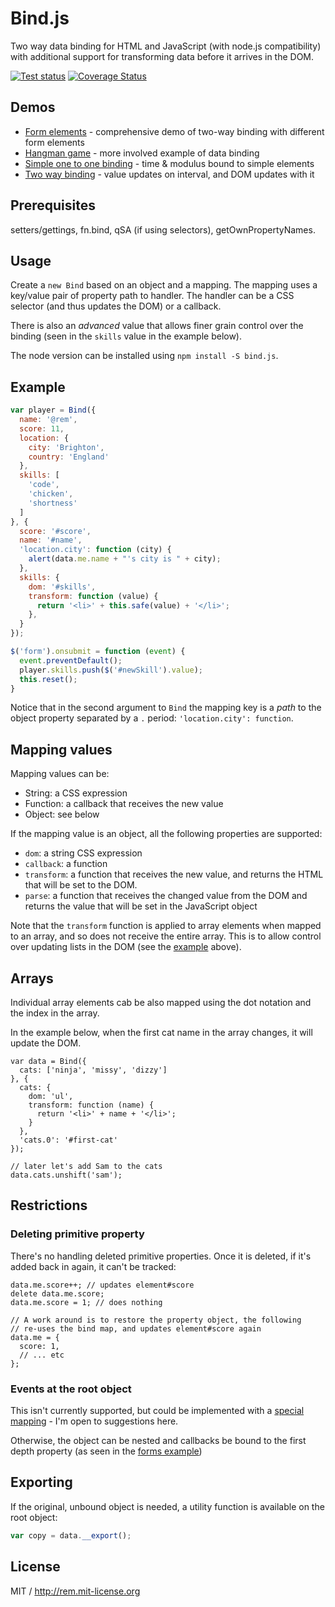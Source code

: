 # Bind.js

Two way data binding for HTML and JavaScript (with node.js compatibility) with additional support for transforming data before it arrives in the DOM.

[![Test status](https://api.travis-ci.org/remy/bind.js.png?branch=master)](https://travis-ci.org/remy/bind.js) [![Coverage Status](https://coveralls.io/repos/remy/bind.js/badge.svg)](https://coveralls.io/r/remy/bind.js)

## Demos

- [Form elements](https://jsbin.com/yoqaku/1/edit?console,output) - comprehensive demo of two-way binding with different form elements
- [Hangman game](http://rem.jsbin.com/oZOvIJ/9/edit?js,output) - more involved example of data binding
- [Simple one to one binding](http://rem.jsbin.com/xavej/2/edit?js,output) - time & modulus bound to simple elements
- [Two way binding](http://rem.jsbin.com/vezeja/5/edit?js,output) - value updates on interval, and DOM updates with it

## Prerequisites

setters/gettings, fn.bind, qSA (if using selectors), getOwnPropertyNames.

## Usage

Create a `new Bind` based on an object and a mapping. The mapping uses a key/value pair of property path to handler. The handler can be a CSS selector (and thus updates the DOM) or a callback.

There is also an *advanced* value that allows finer grain control over the binding (seen in the `skills` value in the example below).

The node version can be installed using `npm install -S bind.js`.

## Example

```js
var player = Bind({
  name: '@rem',
  score: 11,
  location: {
    city: 'Brighton',
    country: 'England'
  },
  skills: [
    'code',
    'chicken',
    'shortness'
  ]
}, {
  score: '#score',
  name: '#name',
  'location.city': function (city) {
    alert(data.me.name + "'s city is " + city);
  },
  skills: {
    dom: '#skills',
    transform: function (value) {
      return '<li>' + this.safe(value) + '</li>';
    },
  }
});

$('form').onsubmit = function (event) {
  event.preventDefault();
  player.skills.push($('#newSkill').value);
  this.reset();
}
```

Notice that in the second argument to `Bind` the mapping key is a *path* to the object property separated by a `.` period: `'location.city': function`.

## Mapping values

Mapping values can be:

* String: a CSS expression
* Function: a callback that receives the new value
* Object: see below

If the mapping value is an object, all the following properties are supported:

* `dom`: a string CSS expression
* `callback`: a function
* `transform`: a function that receives the new value, and returns the HTML that will be set to the DOM.
* `parse`: a function that receives the changed value from the DOM and returns the value that will be set in the JavaScript object

Note that the `transform` function is applied to array elements when mapped to an array, and so does not receive the entire array. This is to allow control over updating lists in the DOM (see the [example](#example) above).

## Arrays

Individual array elements cab be also mapped using the dot notation and the index in the array.

In the example below, when the first cat name in the array changes, it will update the DOM.

```
var data = Bind({
  cats: ['ninja', 'missy', 'dizzy']
}, {
  cats: {
    dom: 'ul',
    transform: function (name) {
      return '<li>' + name + '</li>';
    }
  },
  'cats.0': '#first-cat'
});

// later let's add Sam to the cats
data.cats.unshift('sam');
```

## Restrictions

### Deleting primitive property

There's no handling deleted primitive properties. Once it is deleted, if it's added back in again, it can't be tracked:

```
data.me.score++; // updates element#score
delete data.me.score;
data.me.score = 1; // does nothing

// A work around is to restore the property object, the following
// re-uses the bind map, and updates element#score again
data.me = {
  score: 1,
  // ... etc
};
```

### Events at the root object

This isn't currently supported, but could be implemented with a [special mapping](https://github.com/remy/bind.js/issues/7) - I'm open to suggestions here.

Otherwise, the object can be nested and callbacks be bound to the first depth property (as seen in the [forms example](http://jsbin.com/yoqaku/1/edit?js,output))

## Exporting

If the original, unbound object is needed, a utility function is available on the root object:

```js
var copy = data.__export();
```

## License

MIT / http://rem.mit-license.org
